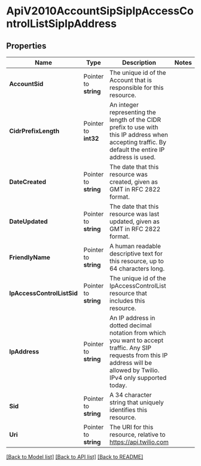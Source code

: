 # ApiV2010AccountSipSipIpAccessControlListSipIpAddress

## Properties

Name | Type | Description | Notes
------------ | ------------- | ------------- | -------------
**AccountSid** | Pointer to **string** | The unique id of the Account that is responsible for this resource. |
**CidrPrefixLength** | Pointer to **int32** | An integer representing the length of the CIDR prefix to use with this IP address when accepting traffic. By default the entire IP address is used. |
**DateCreated** | Pointer to **string** | The date that this resource was created, given as GMT in RFC 2822 format. |
**DateUpdated** | Pointer to **string** | The date that this resource was last updated, given as GMT in RFC 2822 format. |
**FriendlyName** | Pointer to **string** | A human readable descriptive text for this resource, up to 64 characters long. |
**IpAccessControlListSid** | Pointer to **string** | The unique id of the IpAccessControlList resource that includes this resource. |
**IpAddress** | Pointer to **string** | An IP address in dotted decimal notation from which you want to accept traffic. Any SIP requests from this IP address will be allowed by Twilio. IPv4 only supported today. |
**Sid** | Pointer to **string** | A 34 character string that uniquely identifies this resource. |
**Uri** | Pointer to **string** | The URI for this resource, relative to https://api.twilio.com |

[[Back to Model list]](../README.md#documentation-for-models) [[Back to API list]](../README.md#documentation-for-api-endpoints) [[Back to README]](../README.md)


